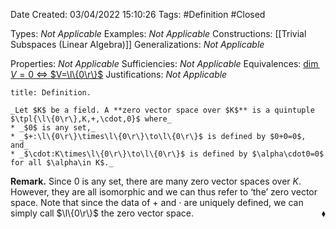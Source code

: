 <div class="topSpace"></div>

Date Created: 03/04/2022 15:10:26
Tags: #Definition #Closed

Types: _Not Applicable_
Examples: _Not Applicable_
Constructions: [[Trivial Subspaces (Linear Algebra)]]
Generalizations: _Not Applicable_

Properties: _Not Applicable_
Sufficiencies: _Not Applicable_
Equivalences: [$\dim V=0$ $\Leftrightarrow$ $V=\l\{0\r\}$](Dimension%20of%20vector%20space%20is%20zero%20iff%20it%20is%20the%20zero%20vector%20space.md)
Justifications: _Not Applicable_

``` ad-Definition
title: Definition.

_Let $K$ be a field. A **zero vector space over $K$** is a quintuple $\tpl{\l\{0\r\},K,+,\cdot,0}$ where_
* _$0$ is any set,_
* _$+:\l\{0\r\}\times\l\{0\r\}\to\l\{0\r\}$ is defined by $0+0=0$, and_
* _$\cdot:K\times\l\{0\r\}\to\l\{0\r\}$ is defined by $\alpha\cdot0=0$ for all $\alpha\in K$._

```

**Remark.** Since $0$ is any set, there are many zero vector spaces over $K$. However, they are all isomorphic and we can thus refer to $\textrm{`}$the$\textrm{'}$ zero vector space. Note that since the data of $+$ and $\cdot$ are uniquely defined, we can simply call $\l\{0\r\}$ the zero vector space.<span style="float:right;">$\blacklozenge$</span>
